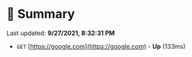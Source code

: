 # 📖 Summary
Last updated: **9/27/2021, 8:32:31 PM**

- `GET` [https://google.com](https://google.com) - **Up** (133ms)
